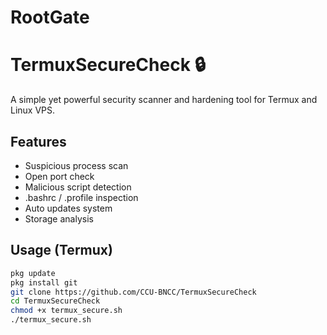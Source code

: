 # RootGate
# TermuxSecureCheck 🔒

A simple yet powerful security scanner and hardening tool for Termux and Linux VPS.

## Features
- Suspicious process scan
- Open port check
- Malicious script detection
- .bashrc / .profile inspection
- Auto updates system
- Storage analysis

## Usage (Termux)
```bash
pkg update
pkg install git
git clone https://github.com/CCU-BNCC/TermuxSecureCheck
cd TermuxSecureCheck
chmod +x termux_secure.sh
./termux_secure.sh
